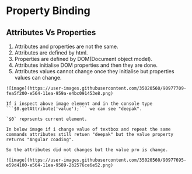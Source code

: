# Property Binding

## Attributes Vs Properties
  1) Attributes and properties are not the same.
  2) Attributes are defined by html.
  3) Properties are defined by DOM(Document object model).
  4) Attributes initialise DOM properties and then they are done.
  5) Attributes values cannot change once they initialise but properties values can change.
  
    ![image](https://user-images.githubusercontent.com/35020560/90977709-fea5f200-e564-11ea-959a-e4bc091453e8.png)

    If i inspect above image element and in the console type ```$0.getAttribute('value');``` we can see "deepak".
    
    `$0` reprsents current element.
    
    In below image if i change value of textbox and repeat the same commands attributes still retuen "deepak" but the value property returns "Angular coading".
    
    So the attributes did not changes but the value pro is change.
    
    ![image](https://user-images.githubusercontent.com/35020560/90977695-e59d4100-e564-11ea-9589-2b2576ce6e52.png)

